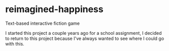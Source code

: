 # reimagined-happiness

Text-based interactive fiction game

I started this project a couple years ago for a school assignment, I decided to return to this project because I've always wanted to see where I could go with this.
